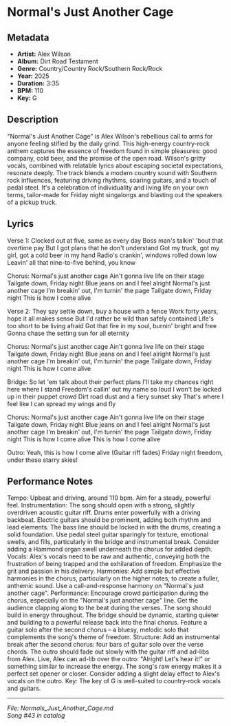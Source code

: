 # Normal's Just Another Cage

## Metadata
- **Artist:** Alex Wilson
- **Album:** Dirt Road Testament
- **Genre:** Country/Country Rock/Southern Rock/Rock
- **Year:** 2025
- **Duration:** 3:35
- **BPM:** 110
- **Key:** G

## Description
"Normal's Just Another Cage" is Alex Wilson's rebellious call to arms for anyone feeling stifled by the daily grind. This high-energy country-rock anthem captures the essence of freedom found in simple pleasures: good company, cold beer, and the promise of the open road. Wilson's gritty vocals, combined with relatable lyrics about escaping societal expectations, resonate deeply. The track blends a modern country sound with Southern rock influences, featuring driving rhythms, soaring guitars, and a touch of pedal steel. It's a celebration of individuality and living life on your own terms, tailor-made for Friday night singalongs and blasting out the speakers of a pickup truck.

## Lyrics

Verse 1:
Clocked out at five, same as every day
Boss man's talkin' 'bout that overtime pay
But I got plans that he don't understand
Got my truck, got my girl, got a cold beer in my hand
Radio's crankin', windows rolled down low
Leavin' all that nine-to-five behind, you know

Chorus:
Normal's just another cage
Ain't gonna live life on their stage
Tailgate down, Friday night
Blue jeans on and I feel alright
Normal's just another cage
I'm breakin' out, I'm turnin' the page
Tailgate down, Friday night
This is how I come alive

Verse 2:
They say settle down, buy a house with a fence
Work forty years, hope it all makes sense
But I'd rather be wild than safely contained
Life's too short to be living afraid
Got that fire in my soul, burnin' bright and free
Gonna chase the setting sun for all eternity

Chorus:
Normal's just another cage
Ain't gonna live life on their stage
Tailgate down, Friday night
Blue jeans on and I feel alright
Normal's just another cage
I'm breakin' out, I'm turnin' the page
Tailgate down, Friday night
This is how I come alive

Bridge:
So let 'em talk about their perfect plans
I'll take my chances right here where I stand
Freedom's callin' out my name so loud
I won't be locked up in their puppet crowd
Dirt road dust and a fiery sunset sky
That's where I feel like I can spread my wings and fly

Chorus:
Normal's just another cage
Ain't gonna live life on their stage
Tailgate down, Friday night
Blue jeans on and I feel alright
Normal's just another cage
I'm breakin' out, I'm turnin' the page
Tailgate down, Friday night
This is how I come alive
This is how I come alive

Outro:
Yeah, this is how I come alive (Guitar riff fades)
Friday night freedom, under these starry skies!


## Performance Notes

Tempo: Upbeat and driving, around 110 bpm. Aim for a steady, powerful feel.
Instrumentation: The song should open with a strong, slightly overdriven acoustic guitar riff. Drums enter powerfully with a driving backbeat. Electric guitars should be prominent, adding both rhythm and lead elements. The bass line should be locked in with the drums, creating a solid foundation. Use pedal steel guitar sparingly for texture, emotional swells, and fills, particularly in the bridge and instrumental break. Consider adding a Hammond organ swell underneath the chorus for added depth.
Vocals: Alex's vocals need to be raw and authentic, conveying both the frustration of being trapped and the exhilaration of freedom. Emphasize the grit and passion in his delivery.
Harmonies: Add simple but effective harmonies in the chorus, particularly on the higher notes, to create a fuller, anthemic sound. Use a call-and-response harmony on "Normal's just another cage".
Performance: Encourage crowd participation during the chorus, especially on the "Normal's just another cage" line. Get the audience clapping along to the beat during the verses. The song should build in energy throughout. The bridge should be dynamic, starting quieter and building to a powerful release back into the final chorus. Feature a guitar solo after the second chorus – a bluesy, melodic solo that complements the song's theme of freedom. 
Structure: Add an instrumental break after the second chorus: four bars of guitar solo over the verse chords. The outro should fade out slowly with the guitar riff and ad-libs from Alex. Live, Alex can ad-lib over the outro: "Alright! Let's hear it!" or something similar to increase the energy. The song's raw energy makes it a perfect set opener or closer. Consider adding a slight delay effect to Alex's vocals on the outro.
Key: The key of G is well-suited to country-rock vocals and guitars.

---
*File: Normals_Just_Another_Cage.md*  
*Song #43 in catalog*
